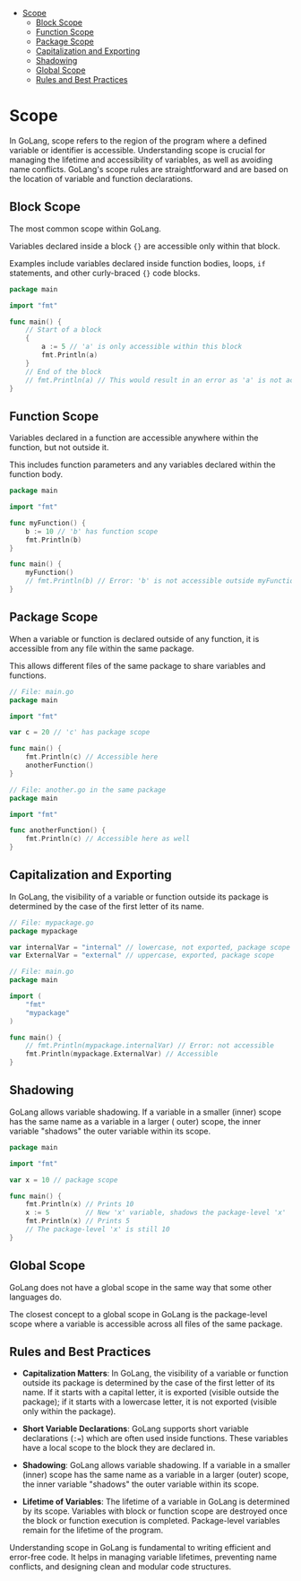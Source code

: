 <!-- TOC -->
* [Scope](#scope)
  * [Block Scope](#block-scope)
  * [Function Scope](#function-scope)
  * [Package Scope](#package-scope)
  * [Capitalization and Exporting](#capitalization-and-exporting)
  * [Shadowing](#shadowing)
  * [Global Scope](#global-scope)
  * [Rules and Best Practices](#rules-and-best-practices)
<!-- TOC -->

# Scope

In GoLang, scope refers to the region of the program where a defined variable or identifier is accessible. Understanding
scope is crucial for managing the lifetime and accessibility of variables, as well as avoiding name conflicts. GoLang's
scope rules are straightforward and are based on the location of variable and function declarations.

## Block Scope

The most common scope within GoLang.

Variables declared inside a block `{}` are accessible only within that block.

Examples include variables declared inside function bodies, loops, `if` statements, and other curly-braced `{}` code
blocks.

```go
package main

import "fmt"

func main() {
    // Start of a block
    {
        a := 5 // 'a' is only accessible within this block
        fmt.Println(a)
    }
    // End of the block
    // fmt.Println(a) // This would result in an error as 'a' is not accessible here
}
```

## Function Scope

Variables declared in a function are accessible anywhere within the function, but not outside it.

This includes function parameters and any variables declared within the function body.

```go
package main

import "fmt"

func myFunction() {
    b := 10 // 'b' has function scope
    fmt.Println(b)
}

func main() {
    myFunction()
    // fmt.Println(b) // Error: 'b' is not accessible outside myFunction
}
```

## Package Scope

When a variable or function is declared outside of any function, it is accessible from any file within the same package.

This allows different files of the same package to share variables and functions.

```go
// File: main.go
package main

import "fmt"

var c = 20 // 'c' has package scope

func main() {
    fmt.Println(c) // Accessible here
    anotherFunction()
}

// File: another.go in the same package
package main

import "fmt"

func anotherFunction() {
    fmt.Println(c) // Accessible here as well
}
```

## Capitalization and Exporting

In GoLang, the visibility of a variable or function outside its package is determined by the case of the first letter of
its name.

```go
// File: mypackage.go
package mypackage

var internalVar = "internal" // lowercase, not exported, package scope
var ExternalVar = "external" // uppercase, exported, package scope
```

```go
// File: main.go
package main

import (
    "fmt"
    "mypackage"
)

func main() {
    // fmt.Println(mypackage.internalVar) // Error: not accessible
    fmt.Println(mypackage.ExternalVar) // Accessible
}
```

## Shadowing

GoLang allows variable shadowing. If a variable in a smaller (inner) scope has the same name as a variable in a larger (
outer) scope, the inner variable "shadows" the outer variable within its scope.

```go
package main

import "fmt"

var x = 10 // package scope

func main() {
    fmt.Println(x) // Prints 10
    x := 5         // New 'x' variable, shadows the package-level 'x'
    fmt.Println(x) // Prints 5
    // The package-level 'x' is still 10
}
```

## Global Scope

GoLang does not have a global scope in the same way that some other languages do.

The closest concept to a global scope in GoLang is the package-level scope where a variable is accessible across all
files of the same package.

## Rules and Best Practices

- **Capitalization Matters**: In GoLang, the visibility of a variable or function outside its package is determined by
  the case of the first letter of its name. If it starts with a capital letter, it is exported (visible outside the
  package); if it starts with a lowercase letter, it is not exported (visible only within the package).

- **Short Variable Declarations**: GoLang supports short variable declarations (`:=`) which are often used inside
  functions. These variables have a local scope to the block they are declared in.

- **Shadowing**: GoLang allows variable shadowing. If a variable in a smaller (inner) scope has the same name as a
  variable in a larger (outer) scope, the inner variable "shadows" the outer variable within its scope.

- **Lifetime of Variables**: The lifetime of a variable in GoLang is determined by its scope. Variables with block or
  function scope are destroyed once the block or function execution is completed. Package-level variables remain for the
  lifetime of the program.

Understanding scope in GoLang is fundamental to writing efficient and error-free code. It helps in managing variable
lifetimes, preventing name conflicts, and designing clean and modular code structures.